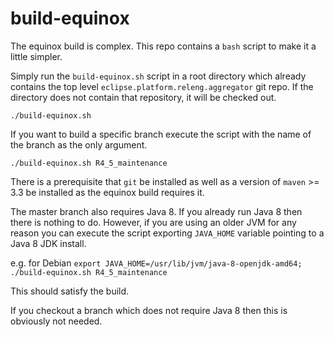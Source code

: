 # build-equinox
The equinox build is complex. This repo contains a `bash` script to make it a little simpler.

Simply run the `build-equinox.sh` script in a root directory which already contains the top level `eclipse.platform.releng.aggregator` git repo. If the directory does not contain that repository, it will be checked out.

`./build-equinox.sh`

If you want to build a specific branch execute the script with the name of the branch as the only argument.

`./build-equinox.sh R4_5_maintenance`

There is a prerequisite that `git` be installed as well as a version of `maven` >= 3.3 be installed as the equinox build requires it.

The master branch also requires Java 8. If you already run Java 8 then there is nothing to do. However, if you are using an older JVM for any reason you can execute the script exporting `JAVA_HOME` variable pointing to a Java 8 JDK install.

e.g. for Debian
`export JAVA_HOME=/usr/lib/jvm/java-8-openjdk-amd64; ./build-equinox.sh R4_5_maintenance`

This should satisfy the build.

If you checkout a branch which does not require Java 8 then this is obviously not needed.